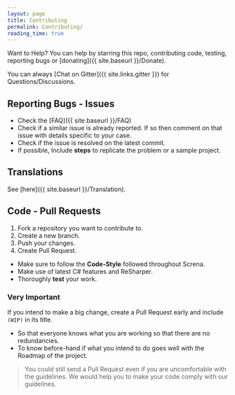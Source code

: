 ```yaml
---
layout: page
title: Contributing
permalink: Contributing/
reading_time: true
---
```


Want to Help? You can help by starring this repo, contributing code, testing, reporting bugs or [donating]({{ site.baseurl }}/Donate).

You can always [Chat on Gitter]({{ site.links.gitter }}) for Questions/Discussions.

## Reporting Bugs - Issues
* Check the [FAQ]({{ site.baseurl }}/FAQ)
* Check if a similar issue is already reported. If so then comment on that issue with details specific to your case.
* Check if the issue is resolved on the latest commit.
* If possible, Include **steps** to replicate the problem or a sample project.

## Translations
See [here]({{ site.baseurl }}/Translation).

## Code - Pull Requests
1. Fork a repository you want to contribute to.
2. Create a new branch.
3. Push your changes.
4. Create Pull Request.

* Make sure to follow the **Code-Style** followed throughout Screna.
* Make use of latest C# features and ReSharper.
* Thoroughly **test** your work.

### Very Important
If you intend to make a big change, create a Pull Request early and include `(WIP)` in its title.
- So that everyone knows what you are working so that there are no redundancies.
- To know before-hand if what you intend to do goes well with the Roadmap of the project.

> You could still send a Pull Request even if you are uncomfortable with the guidelines.
We would help you to make your code comply with our guidelines.